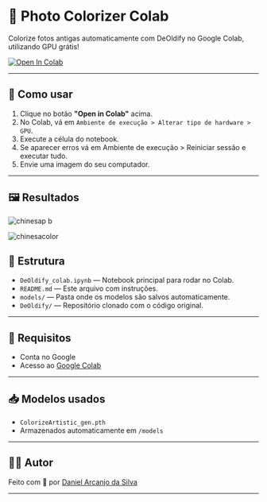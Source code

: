 # 🎨 Photo Colorizer Colab

Colorize fotos antigas automaticamente com DeOldify no Google Colab, utilizando GPU grátis!

[![Open In Colab](https://colab.research.google.com/assets/colab-badge.svg)](https://colab.research.google.com/github/danarcanjosilva/photo-colorizer-colab/blob/main/photo_colorizer.ipynb)

---

## 🚀 Como usar

1. Clique no botão **"Open in Colab"** acima.
2. No Colab, vá em `Ambiente de execução > Alterar tipo de hardware > GPU`.
3. Execute a célula do notebook.
4. Se aparecer erros vá em Ambiente de execução > Reiniciar sessão e executar tudo. 
5. Envie uma imagem do seu computador.

--- 

## 🖼️ Resultados

![chinesap b](https://github.com/user-attachments/assets/997decc7-147a-4519-9664-181a779fbb8e)

![chinesacolor](https://github.com/user-attachments/assets/8a38b141-237f-40ae-a315-0748c7c7cbd1)

## 📂 Estrutura

- `DeOldify_colab.ipynb` — Notebook principal para rodar no Colab.
- `README.md` — Este arquivo com instruções.
- `models/` — Pasta onde os modelos são salvos automaticamente.
- `DeOldify/` — Repositório clonado com o código original.

---

## 📌 Requisitos

- Conta no Google
- Acesso ao [Google Colab](https://colab.research.google.com)

---

## 📥 Modelos usados

- `ColorizeArtistic_gen.pth`  
- Armazenados automaticamente em `/models`

---

## 👨‍💻 Autor

Feito com 💙 por [Daniel Arcanjo da Silva](https://github.com/danarcanjosilva)



---

